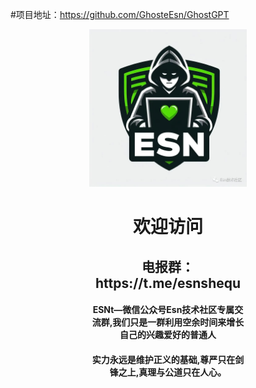  

#项目地址：https://github.com/GhosteEsn/GhostGPT
<html>
<head>

</head>
<body>
<div align="center" style="width: 50%; margin: auto;">
	<img src="logo.png">
	<h1>欢迎访问 </h1>
	<h2>电报群：https://t.me/esnshequ</h2>
	<h4>ESNt—微信公众号Esn技术社区专属交流群,我们只是一群利用空余时间来增长自己的兴趣爱好的普通人</h4>
	<h4>实力永远是维护正义的基础,尊严只在剑锋之上,真理与公道只在人心。
	<br>

</div>
</body>
</html>
